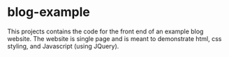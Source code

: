 # blog-example
This projects contains the code for the front end of an example blog website. The website is single page and is meant to demonstrate html, css styling, and Javascript (using JQuery).
